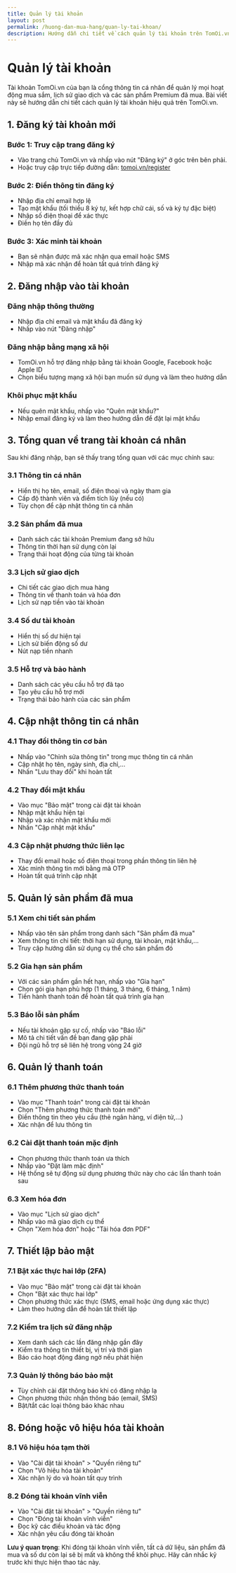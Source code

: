 ```yaml
---
title: Quản lý tài khoản
layout: post
permalink: /huong-dan-mua-hang/quan-ly-tai-khoan/
description: Hướng dẫn chi tiết về cách quản lý tài khoản trên TomOi.vn
---
```


# Quản lý tài khoản

Tài khoản TomOi.vn của bạn là cổng thông tin cá nhân để quản lý mọi hoạt động mua sắm, lịch sử giao dịch và các sản phẩm Premium đã mua. Bài viết này sẽ hướng dẫn chi tiết cách quản lý tài khoản hiệu quả trên TomOi.vn.

## 1. Đăng ký tài khoản mới

### Bước 1: Truy cập trang đăng ký
- Vào trang chủ TomOi.vn và nhấp vào nút "Đăng ký" ở góc trên bên phải.
- Hoặc truy cập trực tiếp đường dẫn: [tomoi.vn/register](https://tomoi.vn/register)

### Bước 2: Điền thông tin đăng ký
- Nhập địa chỉ email hợp lệ
- Tạo mật khẩu (tối thiểu 8 ký tự, kết hợp chữ cái, số và ký tự đặc biệt)
- Nhập số điện thoại để xác thực
- Điền họ tên đầy đủ

### Bước 3: Xác minh tài khoản
- Bạn sẽ nhận được mã xác nhận qua email hoặc SMS
- Nhập mã xác nhận để hoàn tất quá trình đăng ký

## 2. Đăng nhập vào tài khoản

### Đăng nhập thông thường
- Nhập địa chỉ email và mật khẩu đã đăng ký
- Nhấp vào nút "Đăng nhập"

### Đăng nhập bằng mạng xã hội
- TomOi.vn hỗ trợ đăng nhập bằng tài khoản Google, Facebook hoặc Apple ID
- Chọn biểu tượng mạng xã hội bạn muốn sử dụng và làm theo hướng dẫn

### Khôi phục mật khẩu
- Nếu quên mật khẩu, nhấp vào "Quên mật khẩu?"
- Nhập email đăng ký và làm theo hướng dẫn để đặt lại mật khẩu

## 3. Tổng quan về trang tài khoản cá nhân

Sau khi đăng nhập, bạn sẽ thấy trang tổng quan với các mục chính sau:

### 3.1 Thông tin cá nhân
- Hiển thị họ tên, email, số điện thoại và ngày tham gia
- Cấp độ thành viên và điểm tích lũy (nếu có)
- Tùy chọn để cập nhật thông tin cá nhân

### 3.2 Sản phẩm đã mua
- Danh sách các tài khoản Premium đang sở hữu
- Thông tin thời hạn sử dụng còn lại
- Trạng thái hoạt động của từng tài khoản

### 3.3 Lịch sử giao dịch
- Chi tiết các giao dịch mua hàng
- Thông tin về thanh toán và hóa đơn
- Lịch sử nạp tiền vào tài khoản

### 3.4 Số dư tài khoản
- Hiển thị số dư hiện tại
- Lịch sử biến động số dư
- Nút nạp tiền nhanh

### 3.5 Hỗ trợ và bảo hành
- Danh sách các yêu cầu hỗ trợ đã tạo
- Tạo yêu cầu hỗ trợ mới
- Trạng thái bảo hành của các sản phẩm

## 4. Cập nhật thông tin cá nhân

### 4.1 Thay đổi thông tin cơ bản
- Nhấp vào "Chỉnh sửa thông tin" trong mục thông tin cá nhân
- Cập nhật họ tên, ngày sinh, địa chỉ,...
- Nhấn "Lưu thay đổi" khi hoàn tất

### 4.2 Thay đổi mật khẩu
- Vào mục "Bảo mật" trong cài đặt tài khoản
- Nhập mật khẩu hiện tại
- Nhập và xác nhận mật khẩu mới
- Nhấn "Cập nhật mật khẩu"

### 4.3 Cập nhật phương thức liên lạc
- Thay đổi email hoặc số điện thoại trong phần thông tin liên hệ
- Xác minh thông tin mới bằng mã OTP
- Hoàn tất quá trình cập nhật

## 5. Quản lý sản phẩm đã mua

### 5.1 Xem chi tiết sản phẩm
- Nhấp vào tên sản phẩm trong danh sách "Sản phẩm đã mua"
- Xem thông tin chi tiết: thời hạn sử dụng, tài khoản, mật khẩu,...
- Truy cập hướng dẫn sử dụng cụ thể cho sản phẩm đó

### 5.2 Gia hạn sản phẩm
- Với các sản phẩm gần hết hạn, nhấp vào "Gia hạn"
- Chọn gói gia hạn phù hợp (1 tháng, 3 tháng, 6 tháng, 1 năm)
- Tiến hành thanh toán để hoàn tất quá trình gia hạn

### 5.3 Báo lỗi sản phẩm
- Nếu tài khoản gặp sự cố, nhấp vào "Báo lỗi"
- Mô tả chi tiết vấn đề bạn đang gặp phải
- Đội ngũ hỗ trợ sẽ liên hệ trong vòng 24 giờ

## 6. Quản lý thanh toán

### 6.1 Thêm phương thức thanh toán
- Vào mục "Thanh toán" trong cài đặt tài khoản
- Chọn "Thêm phương thức thanh toán mới"
- Điền thông tin theo yêu cầu (thẻ ngân hàng, ví điện tử,...)
- Xác nhận để lưu thông tin

### 6.2 Cài đặt thanh toán mặc định
- Chọn phương thức thanh toán ưa thích
- Nhấp vào "Đặt làm mặc định"
- Hệ thống sẽ tự động sử dụng phương thức này cho các lần thanh toán sau

### 6.3 Xem hóa đơn
- Vào mục "Lịch sử giao dịch"
- Nhấp vào mã giao dịch cụ thể
- Chọn "Xem hóa đơn" hoặc "Tải hóa đơn PDF"

## 7. Thiết lập bảo mật

### 7.1 Bật xác thực hai lớp (2FA)
- Vào mục "Bảo mật" trong cài đặt tài khoản
- Chọn "Bật xác thực hai lớp"
- Chọn phương thức xác thực (SMS, email hoặc ứng dụng xác thực)
- Làm theo hướng dẫn để hoàn tất thiết lập

### 7.2 Kiểm tra lịch sử đăng nhập
- Xem danh sách các lần đăng nhập gần đây
- Kiểm tra thông tin thiết bị, vị trí và thời gian
- Báo cáo hoạt động đáng ngờ nếu phát hiện

### 7.3 Quản lý thông báo bảo mật
- Tùy chỉnh cài đặt thông báo khi có đăng nhập lạ
- Chọn phương thức nhận thông báo (email, SMS)
- Bật/tắt các loại thông báo khác nhau

## 8. Đóng hoặc vô hiệu hóa tài khoản

### 8.1 Vô hiệu hóa tạm thời
- Vào "Cài đặt tài khoản" > "Quyền riêng tư"
- Chọn "Vô hiệu hóa tài khoản"
- Xác nhận lý do và hoàn tất quy trình

### 8.2 Đóng tài khoản vĩnh viễn
- Vào "Cài đặt tài khoản" > "Quyền riêng tư"
- Chọn "Đóng tài khoản vĩnh viễn"
- Đọc kỹ các điều khoản và tác động
- Xác nhận yêu cầu đóng tài khoản

**Lưu ý quan trọng**: Khi đóng tài khoản vĩnh viễn, tất cả dữ liệu, sản phẩm đã mua và số dư còn lại sẽ bị mất và không thể khôi phục. Hãy cân nhắc kỹ trước khi thực hiện thao tác này. 